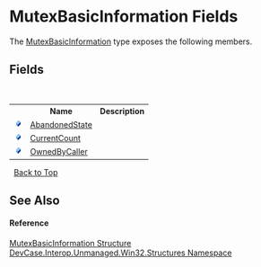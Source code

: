 # MutexBasicInformation Fields
 

The <a href="T_DevCase_Interop_Unmanaged_Win32_Structures_MutexBasicInformation">MutexBasicInformation</a> type exposes the following members.


## Fields
&nbsp;<table><tr><th></th><th>Name</th><th>Description</th></tr><tr><td>![Public field](media/pubfield.gif "Public field")</td><td><a href="F_DevCase_Interop_Unmanaged_Win32_Structures_MutexBasicInformation_AbandonedState">AbandonedState</a></td><td /></tr><tr><td>![Public field](media/pubfield.gif "Public field")</td><td><a href="F_DevCase_Interop_Unmanaged_Win32_Structures_MutexBasicInformation_CurrentCount">CurrentCount</a></td><td /></tr><tr><td>![Public field](media/pubfield.gif "Public field")</td><td><a href="F_DevCase_Interop_Unmanaged_Win32_Structures_MutexBasicInformation_OwnedByCaller">OwnedByCaller</a></td><td /></tr></table>&nbsp;
<a href="#mutexbasicinformation-fields">Back to Top</a>

## See Also


#### Reference
<a href="T_DevCase_Interop_Unmanaged_Win32_Structures_MutexBasicInformation">MutexBasicInformation Structure</a><br /><a href="N_DevCase_Interop_Unmanaged_Win32_Structures">DevCase.Interop.Unmanaged.Win32.Structures Namespace</a><br />